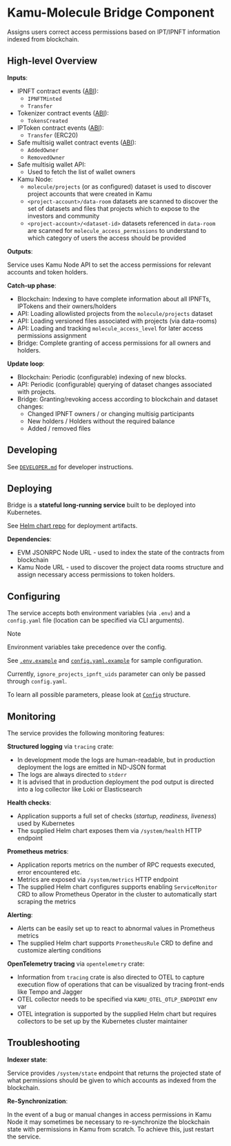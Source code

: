 # Kamu-Molecule Bridge Component
Assigns users correct access permissions based on IPT/IPNFT information indexed from blockchain.


## High-level Overview

**Inputs**:
- IPNFT contract events ([ABI](./src/infra/molecule_contracts/abis/IPNFT.json)):
  - `IPNFTMinted`
  - `Transfer`
- Tokenizer contract events ([ABI](./src/infra/molecule_contracts/abis/Tokenizer.json)):
  - `TokensCreated`
- IPToken contract events ([ABI](./src/infra/molecule_contracts/abis/IPToken.json)):
  - `Transfer` (ERC20)
- Safe multisig wallet contract events ([ABI](./src/infra/molecule_contracts/abis/Safe.json)):
  - `AddedOwner`
  - `RemovedOwner`
- Safe multisig wallet API:
  - Used to fetch the list of wallet owners
- Kamu Node:
  - `molecule/projects` (or as configured) dataset is used to discover project accounts that were created in Kamu
  - `<project-account>/data-room` datasets are scanned to discover the set of datasets and files that projects which to expose to the investors and community
  - `<project-account>/<dataset-id>` datasets referenced in `data-room` are scanned for `molecule_access_permissions` to understand to which category of users the access should be provided

**Outputs**:

Service uses Kamu Node API to set the access permissions for relevant accounts and token holders.

**Catch-up phase**:

- Blockchain: Indexing to have complete information about all IPNFTs, IPTokens and their owners/holders
- API: Loading allowlisted projects from the `molecule/projects` dataset
- API: Loading versioned files associated with projects (via data-rooms)
- API: Loading and tracking `molecule_access_level` for later access permissions assignment
- Bridge: Complete granting of access permissions for all owners and holders.

**Update loop**:

- Blockchain: Periodic (configurable) indexing of new blocks.
- API: Periodic (configurable) querying of dataset changes associated with projects.
- Bridge: Granting/revoking access according to blockchain and dataset changes:
  - Changed IPNFT owners / or changing multisig participants
  - New holders / Holders without the required balance
  - Added / removed files

## Developing
See [`DEVELOPER.md`](./DEVELOPER.md) for developer instructions.


## Deploying
Bridge is a **stateful long-running service** built to be deployed into Kubernetes.

See [Helm chart repo](https://github.com/kamu-data/kamu-molecule-bridge-helm-charts) for deployment artifacts.

**Dependencies**:
* EVM JSONRPC Node URL - used to index the state of the contracts from blockchain
* Kamu Node URL - used to discover the project data rooms structure and assign necessary access permissions to token holders.

## Configuring
The service accepts both environment variables (via `.env`) and a `config.yaml` file (location can be specified via CLI arguments). 

> [!NOTE]
> Environment variables take precedence over the config.

See [`.env.example`](./.env.example) and [`config.yaml.example`](./config.yaml.example) for sample configuration.

Currently, `ignore_projects_ipnft_uids` parameter can only be passed through `config.yaml`.

To learn all possible parameters, please look at [`Config`](./src/app/bridge/src/config.rs) structure.

## Monitoring
The service provides the following monitoring features:

**Structured logging** via `tracing` crate:
- In development mode the logs are human-readable, but in production deployment the logs are emitted in ND-JSON format
- The logs are always directed to `stderr`
- It is advised that in production deployment the pod output is directed into a log collector like Loki or Elasticsearch

**Health checks**:
- Application supports a full set of checks (*startup, readiness, liveness*) used by Kubernetes
- The supplied Helm chart exposes them via `/system/health` HTTP endpoint

**Prometheus metrics**:
- Application reports metrics on the number of RPC requests executed, error encountered etc.
- Metrics are exposed via `/system/metrics` HTTP endpoint
- The supplied Helm chart configures supports enabling `ServiceMonitor` CRD to allow Prometheus Operator in the cluster to automatically start scraping the metrics

**Alerting**:
- Alerts can be easily set up to react to abnormal values in Prometheus metrics
- The supplied Helm chart supports `PrometheusRule` CRD to define and customize alerting conditions

**OpenTelemetry tracing** via `opentelemetry` crate:
- Information from `tracing` crate is also directed to OTEL to capture execution flow of operations that can be visualized by tracing front-ends like Tempo and Jagger
- OTEL collector needs to be specified via `KAMU_OTEL_OTLP_ENDPOINT` env var
- OTEL integration is supported by the supplied Helm chart but requires collectors to be set up by the Kubernetes cluster maintainer


## Troubleshooting

**Indexer state**:

Service provides `/system/state` endpoint that returns the projected state of what permissions should be given to which accounts as indexed from the blockchain.

**Re-Synchronization**:

In the event of a bug or manual changes in access permissions in Kamu Node it may sometimes be necessary to re-synchronize the blockchain state with permissions in Kamu from scratch. To achieve this, just restart the service.
